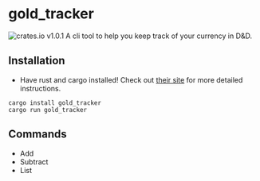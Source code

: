 # gold_tracker
![crates.io v1.0.1](https://img.shields.io/badge/crates.io-v0.1.1-orange.svg)
A cli tool to help you keep track of your currency in D&D.

## Installation
* Have rust and cargo installed! Check out [their site](https://doc.rust-lang.org/cargo/getting-started/installation.html) for more detailed instructions.

```
cargo install gold_tracker
cargo run gold_tracker
```

## Commands
* Add
* Subtract
* List
